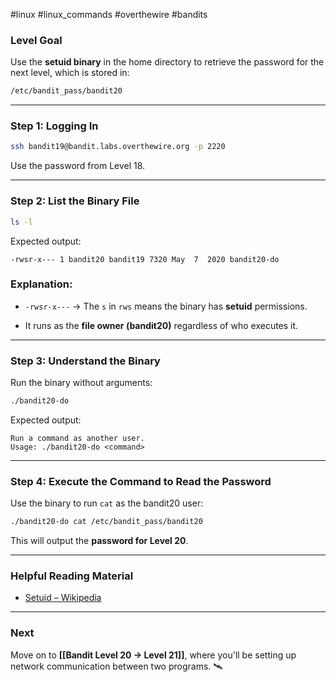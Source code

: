 #linux #linux_commands #overthewire #bandits 
### **Level Goal**

Use the **setuid binary** in the home directory to retrieve the password for the next level, which is stored in:

```bash
/etc/bandit_pass/bandit20
```

---

### **Step 1: Logging In**

```bash
ssh bandit19@bandit.labs.overthewire.org -p 2220
```

Use the password from Level 18.

---

### **Step 2: List the Binary File**

```bash
ls -l
```

Expected output:

```
-rwsr-x--- 1 bandit20 bandit19 7320 May  7  2020 bandit20-do
```

### **Explanation:**

- `-rwsr-x---` → The `s` in `rws` means the binary has **setuid** permissions.
    
- It runs as the **file owner (bandit20)** regardless of who executes it.
    

---

### **Step 3: Understand the Binary**

Run the binary without arguments:

```bash
./bandit20-do
```

Expected output:

```
Run a command as another user.
Usage: ./bandit20-do <command>
```

---

### **Step 4: Execute the Command to Read the Password**

Use the binary to run `cat` as the bandit20 user:

```bash
./bandit20-do cat /etc/bandit_pass/bandit20
```

This will output the **password for Level 20**.

---

### **Helpful Reading Material**

- [Setuid – Wikipedia](https://en.wikipedia.org/wiki/Setuid)
    

---

### **Next**

Move on to **[[Bandit Level 20 → Level 21]]**, where you'll be setting up network communication between two programs. 🛰️